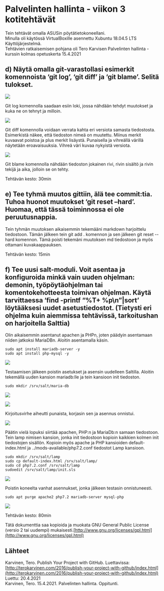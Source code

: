 # Palvelinten hallinta - viikon 3 kotitehtävät

Tein tehtävät omalla ASUSin pöytätietokoneellani.   
Minulla oli käytössä VirtualBoxille asennettu Xubuntu 18.04.5 LTS Käyttöjärjestelmä.   
Tehtävien ratkaisemisen pohjana oli Tero Karvisen Palvelinten hallinta -kurssin kolmas opetuskerta 15.4.2021

## d) Näytä omalla git-varastollasi esimerkit komennoista ‘git log’, ‘git diff’ ja ‘git blame’. Selitä tulokset.

![](ph3.1.png)

Git log komennolla saadaan esiin loki, jossa nähdään tehdyt muutokset ja kuka ne on tehnyt ja milloin.

![](ph3.2.png)

Git diff komennolla voidaan verrata kahta eri versiota samasta tiedostosta. Esimerkistä näkee, että tiedoston nimeä on muutettu. Miinus merkit kuvaavat poistoa ja plus merkit lisäystä. Punaisella ja vihreällä värillä näytetään eroavaisuuksia. Vihreä väri kuvaa nykyistä versiota.

![](ph3.3.png)

Git blame komennolla nähdään tiedoston jokainen rivi, rivin sisältö ja rivin tekijä ja aika, jolloin se on tehty.

Tehtävän kesto: 30min

## e) Tee tyhmä muutos gittiin, älä tee commit:tia. Tuhoa huonot muutokset ‘git reset –hard’. Huomaa, että tässä toiminnossa ei ole peruutusnappia.

Tein tyhmän muutoksen aikaisemmin tekemääni markdown harjoittelu tiedostoon. Tämän jälkeen tein git add . komennon ja sen jälkeen git reset --hard komennon. Tämä poisti tekemäni muutoksen md tiedostoon ja myös ottamani kuvakaappauksen.

Tehtävän kesto: 15min

## f) Tee uusi salt-moduli. Voit asentaa ja konfiguroida minkä vain uuden ohjelman: demonin, työpöytäohjelman tai komentokehotteesta toimivan ohjelman. Käytä tarvittaessa ‘find -printf “%T+ %p\n”|sort’ löytääksesi uudet asetustiedostot. (Tietysti eri ohjelma kuin aiemmissa tehtävissä, tarkoitushan on harjoitella Salttia)

Olin aikaisemmin asentanut apachen ja PHPn, joten päädyin asentamaan niiden jatkoksi MariaDBn. Aloitin asentamalla käsin.

	sudo apt install mariadb-server -y
	sudo apt install php-mysql -y

![](ph3.4.png)

Testaamisen jälkeen poistin asetukset ja asensin uudelleen Saltilla. Aloitin tekemällä uuden kansion mariadb:lle ja tein kansioon init tiedoston.

	sudo mkdir /srv/salt/maria-db

![](3.5.png)

![](ph3.6.png)

Kirjoitusvirhe aiheutti punaista, korjasin sen ja asennus onnistui.

![](ph3.7.png) 

Päätin vielä lopuksi siirtää apachen, PHP:n ja MariaDb:n samaan tiedostoon. Tein lamp nimisen kansion, jonka init tiedostoon kopioin kaikkien kolmen init tiedostojen sisällön. Kopioin myös apache ja PHP kansioiden default-index.html ja ../mods-available/php7.2.conf tiedostot Lamp kansioon.

	sudo mkdir /srv/salt/lamp
	sudo cp default-index.html /srv/salt/lamp/
	sudo cd php7.2.conf /srv/salt/lamp
	sudoedit /srv/salt/lamp/init.sls

![](ph3.8.png)

Poistin koneelta vanhat asennukset, jonka jälkeen testasin onnistuneesti.

	sudo apt purge apache2 php7.2 mariadb-server mysql-php

![](ph3.9.png)

Tehtävän kesto: 80min

Tätä dokumenttia saa kopioida ja muokata GNU General Public License (versio 2 tai uudempi) mukaisesti.[http://www.gnu.org/licenses/gpl.html](http://www.gnu.org/licenses/gpl.html)

## Lähteet

Karvinen, Tero. Publish Your Project with GitHub. Luettavissa: [http://terokarvinen.com/2016/publish-your-project-with-github/index.html](http://terokarvinen.com/2016/publish-your-project-with-github/index.html) Luettu: 20.4.2021   
Karvinen, Tero. 15.4.2021. Palvelinten hallinta. Oppitunti.
